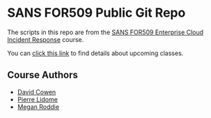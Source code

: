 # SANS FOR509 Public Git Repo

The scripts in this repo are from the [SANS FOR509 Enterprise Cloud Incident Response](https://www.sans.org/cyber-security-courses/enterprise-cloud-forensics-incident-response/) course.

You can [click this link](https://for509.com/schedule) to find details about upcoming classes.

## Course Authors
* [David Cowen](https://www.sans.org/profiles/david-cowen)
* [Pierre Lidome](https://www.sans.org/profiles/pierre-lidome)
* [Megan Roddie](https://www.sans.org/profiles/megan-roddie/)


